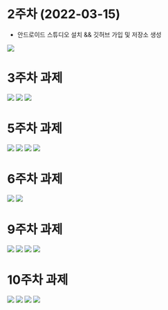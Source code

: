 # 2주차 (2022-03-15)
- 안드로이드 스튜디오 설치 && 깃허브 가입 및 저장소 생성

<img width="" height="" src="./pic/2st.png"></img>

# 3주차 과제

<img width="" height="" src="./pic/3주차_메인.png"></img>
<img width="" height="" src="./pic/3주차_네이버.png"></img>
<img width="" height="" src="./pic/3주차_전화걸기.png"></img>

# 5주차 과제

<img width="" height="" src="./pic/5st_1.png"></img>
<img width="" height="" src="./pic/5st_2.png"></img>
<img width="" height="" src="./pic/5st_3.png"></img>
<img width="" height="" src="./pic/5st_4.png"></img>

# 6주차 과제

<img width="" height="" src="./pic/6st_img1.png"></img>
<img width="" height="" src="./pic/6st_img2.png"></img>

# 9주차 과제
<img width="" height="" src="./pic/9st_1.png"></img>
<img width="" height="" src="./pic/9st_2.png"></img>
<img width="" height="" src="./pic/9st_3.png"></img>
<img width="" height="" src="./pic/9st_4.png"></img>

# 10주차 과제
<img width="" height="" src="./pic/10st_1.png"></img>
<img width="" height="" src="./pic/10st_2.png"></img>
<img width="" height="" src="./pic/10st_3.png"></img>
<img width="" height="" src="./pic/10st_4.png"></img>
